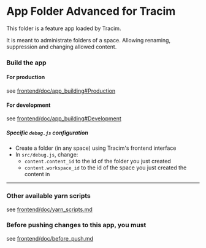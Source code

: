 App Folder Advanced for Tracim
==============================

This folder is a feature app loaded by Tracim.

It is meant to administrate folders of a space. Allowing renaming, suppression and changing allowed content. 

### Build the app

#### For production

see [frontend/doc/app_building#Production](../frontend/doc/app_building.md#production)

#### For development

see [frontend/doc/app_building#Development](../frontend/doc/app_building.md#development)

##### Specific `debug.js` configuration

- Create a folder (in any space) using Tracim's frontend interface
- In `src/debug.js`, change:
  - `content.content_id` to the id of the folder you just created
  - `content.workspace_id` to the id of the space you just created the content in

___

### Other available yarn scripts

see [frontend/doc/yarn_scripts.md](../frontend/doc/yarn_scripts.md)

### Before pushing changes to this app, you must

see [frontend/doc/before_push.md](../frontend/doc/before_push.md)
